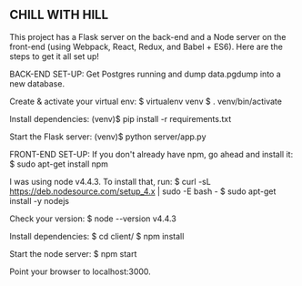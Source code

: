 CHILL WITH HILL
---------------

This project has a Flask server on the back-end and a Node server on the front-end
(using Webpack, React, Redux, and Babel + ES6). Here are the steps to get it all
set up!

BACK-END SET-UP:
Get Postgres running and dump data.pgdump into a new database.

Create & activate your virtual env:
$ virtualenv venv
$ . venv/bin/activate

Install dependencies:
(venv)$ pip install -r requirements.txt

Start the Flask server:
(venv)$ python server/app.py


FRONT-END SET-UP:
If you don't already have npm, go ahead and install it:
$ sudo apt-get install npm

I was using node v4.4.3. To install that, run:
$ curl -sL https://deb.nodesource.com/setup_4.x | sudo -E bash -
$ sudo apt-get install -y nodejs

Check your version:
$ node --version
v4.4.3

Install dependencies:
$ cd client/
$ npm install

Start the node server:
$ npm start

Point your browser to localhost:3000.
